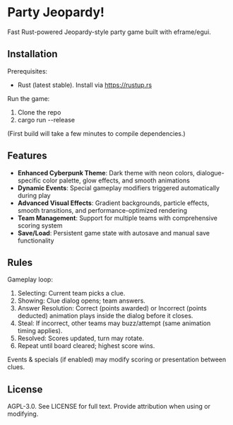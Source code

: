 # Party Jeopardy!

Fast Rust-powered Jeopardy-style party game built with eframe/egui.

## Installation

Prerequisites:
- Rust (latest stable). Install via https://rustup.rs

Run the game:
1. Clone the repo
2. cargo run --release

(First build will take a few minutes to compile dependencies.)

## Features

- **Enhanced Cyberpunk Theme**: Dark theme with neon colors, dialogue-specific color palette, glow effects, and smooth animations
- **Dynamic Events**: Special gameplay modifiers triggered automatically during play
- **Advanced Visual Effects**: Gradient backgrounds, particle effects, smooth transitions, and performance-optimized rendering
- **Team Management**: Support for multiple teams with comprehensive scoring system
- **Save/Load**: Persistent game state with autosave and manual save functionality

## Rules

Gameplay loop:
1. Selecting: Current team picks a clue.
2. Showing: Clue dialog opens; team answers.
3. Answer Resolution: Correct (points awarded) or Incorrect (points deducted) animation plays inside the dialog before it closes.
4. Steal: If incorrect, other teams may buzz/attempt (same animation timing applies).
5. Resolved: Scores updated, turn may rotate.
6. Repeat until board cleared; highest score wins.

Events & specials (if enabled) may modify scoring or presentation between clues.

## License

AGPL-3.0. See LICENSE for full text. Provide attribution when using or modifying.